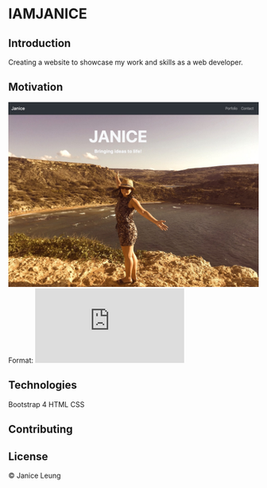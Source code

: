 # IAMJANICE

## Introduction
Creating a website to showcase my work and skills as a web developer.

## Motivation

 
![Webpage Screenshot](/images/webpage_screenshot.jpg)Format: ![Alt Weblink](https://janice-cloud.github.io/IAMJANICE/Index.html)	

## Technologies
Bootstrap 4
HTML 
CSS

## Contributing

## License	
© Janice Leung 